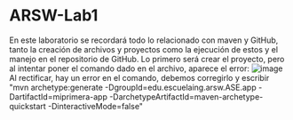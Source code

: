 # ARSW-Lab1
En este laboratorio se recordará todo lo relacionado con maven y GitHub, tanto la creación de archivos y proyectos como la ejecución de estos y el manejo en el repositorio de GitHub.
Lo primero será crear el proyecto, pero al intentar poner el comando dado en el archivo, aparece el error:
![image](https://github.com/user-attachments/assets/a2e003c8-4e70-4699-ab3c-a80b944f93f4)
Al rectificar, hay un error en el comando, debemos corregirlo y escribir "mvn archetype:generate -DgroupId=edu.escuelaing.arsw.ASE.app -DartifactId=miprimera-app -DarchetypeArtifactId=maven-archetype-quickstart -DinteractiveMode=false"
